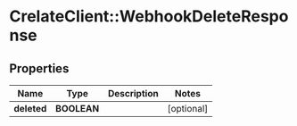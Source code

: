 # CrelateClient::WebhookDeleteResponse

## Properties
Name | Type | Description | Notes
------------ | ------------- | ------------- | -------------
**deleted** | **BOOLEAN** |  | [optional] 


